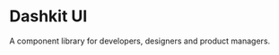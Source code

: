 <h1 class="index-title">Dashkit UI</h1>
<p class="index-desc">
  A component library for developers, designers and product managers.
</p>
